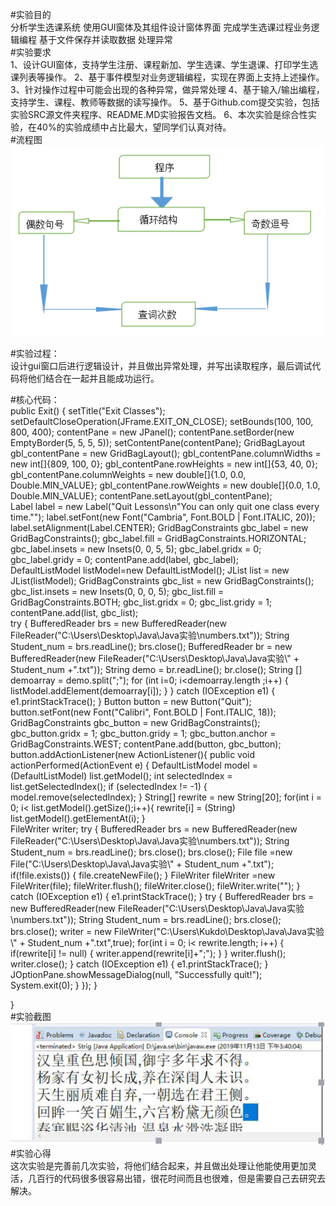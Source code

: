#实验目的
<br>分析学生选课系统
使用GUI窗体及其组件设计窗体界面
完成学生选课过程业务逻辑编程
基于文件保存并读取数据
处理异常<br>
#实验要求
<br>
1、设计GUI窗体，支持学生注册、课程新加、学生选课、学生退课、打印学生选课列表等操作。
2、基于事件模型对业务逻辑编程，实现在界面上支持上述操作。
3、针对操作过程中可能会出现的各种异常，做异常处理
4、基于输入/输出编程，支持学生、课程、教师等数据的读写操作。
5、基于Github.com提交实验，包括实验SRC源文件夹程序、README.MD实验报告文档。
6、本次实验是综合性实验，在40%的实验成绩中占比最大，望同学们认真对待。
<br>
#流程图
![image](https://github.com/300tty/java/blob/master/%E6%8D%95%E8%8E%B711111.jpg)

#实验过程：
<br> 设计gui窗口后进行逻辑设计，并且做出异常处理，并写出读取程序，最后调试代码将他们结合在一起并且能成功运行。<br>

#核心代码：
<br>
public Exit() {
  setTitle("Exit Classes");
  setDefaultCloseOperation(JFrame.EXIT_ON_CLOSE);
  setBounds(100, 100, 800, 400);
  contentPane = new JPanel();
  contentPane.setBorder(new EmptyBorder(5, 5, 5, 5));
  setContentPane(contentPane);
  GridBagLayout gbl_contentPane = new GridBagLayout();
  gbl_contentPane.columnWidths = new int[]{809, 100, 0};
  gbl_contentPane.rowHeights = new int[]{53, 40, 0};
  gbl_contentPane.columnWeights = new double[]{1.0, 0.0, Double.MIN_VALUE};
  gbl_contentPane.rowWeights = new double[]{0.0, 1.0, Double.MIN_VALUE};
  contentPane.setLayout(gbl_contentPane);		
  Label label = new Label("Quit Lessons\n\"You can only quit one class every time.\"");
  label.setFont(new Font("Cambria", Font.BOLD | Font.ITALIC, 20));
  label.setAlignment(Label.CENTER);
  GridBagConstraints gbc_label = new GridBagConstraints();
  gbc_label.fill = GridBagConstraints.HORIZONTAL;
  gbc_label.insets = new Insets(0, 0, 5, 5);
  gbc_label.gridx = 0;
  gbc_label.gridy = 0;
  contentPane.add(label, gbc_label);	
  DefaultListModel listModel=new DefaultListModel(); 
  JList list = new JList(listModel);
  GridBagConstraints gbc_list = new GridBagConstraints();
  gbc_list.insets = new Insets(0, 0, 0, 5);
  gbc_list.fill = GridBagConstraints.BOTH;
  gbc_list.gridx = 0;
  gbc_list.gridy = 1;
  contentPane.add(list, gbc_list);		
  try {
	    BufferedReader brs = new BufferedReader(new FileReader("C:\\Users\\Desktop\\Java\\Java实验\\numbers.txt"));
          String Student_num = brs.readLine();
          brs.close();
          BufferedReader br = new BufferedReader(new FileReader("C:\\Users\\Desktop\\Java\\Java实验\\" + Student_num +".txt"));
          String demo = br.readLine();
          br.close();
          String [] demoarray = demo.split(";");
          for (int i=0; i<demoarray.length ;i++) {
        	listModel.addElement(demoarray[i]);
            }
        } catch (IOException e1) {
            e1.printStackTrace();
        }
		Button button = new Button("Quit");
		button.setFont(new Font("Calibri", Font.BOLD | Font.ITALIC, 18));
		GridBagConstraints gbc_button = new GridBagConstraints();
		gbc_button.gridx = 1;
		gbc_button.gridy = 1;
		gbc_button.anchor = GridBagConstraints.WEST;
		contentPane.add(button, gbc_button);
		button.addActionListener(new ActionListener(){
			public void actionPerformed(ActionEvent e) { 
				DefaultListModel model = (DefaultListModel) list.getModel(); 
				int selectedIndex = list.getSelectedIndex();
				if (selectedIndex != -1) {
				    model.remove(selectedIndex); 
				} 
				String[] rewrite = new String[20]; 
				for(int i = 0; i< list.getModel().getSize();i++){
		            rewrite[i] = (String) list.getModel().getElementAt(i);
		        } 		
				FileWriter writer; 
		        try {
		        	BufferedReader brs = new BufferedReader(new FileReader("C:\\Users\\Desktop\\Java\\Java实验\\numbers.txt"));
			        String Student_num = brs.readLine();
			        brs.close();
			        brs.close();
		        	File file =new File("C:\\Users\\Desktop\\Java\\Java实验\\" + Student_num +".txt");
		            if(!file.exists()) {
		                file.createNewFile();
		            }
		            FileWriter fileWriter =new FileWriter(file);
		            fileWriter.flush();
		            fileWriter.close();
		            fileWriter.write(""); 
		        } catch (IOException e1) {
		            e1.printStackTrace();
		        }
			       try {
			    	    BufferedReader brs = new BufferedReader(new FileReader("C:\\Users\\Desktop\\Java\\Java实验\\numbers.txt"));
			            String Student_num = brs.readLine();
			            brs.close();
			            brs.close();
			            writer = new FileWriter("C:\\Users\\Kukdo\\Desktop\\Java\\Java实验\\" + Student_num +".txt",true);
			            for(int i = 0; i< rewrite.length; i++) {
			            	if(rewrite[i] != null) {
								writer.append(rewrite[i]+";");
								}
			            }
				        writer.flush();
				        writer.close();
			       } catch (IOException e1) {
			             e1.printStackTrace();
			       }
				JOptionPane.showMessageDialog(null, "Successfully quit!"); 
				System.exit(0);
	}
		});
	}

}
<br>
#实验截图
![image](https://github.com/300tty/java/blob/master/%E6%8D%95%E8%8E%B7234245.jpg)\
#实验心得
<br>这次实验是完善前几次实验，将他们结合起来，并且做出处理让他能使用更加灵活，几百行的代码很多很容易出错，很花时间而且也很难，但是需要自己去研究去解决。<br>
